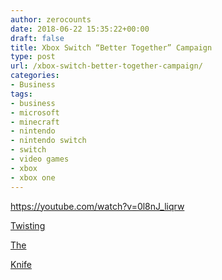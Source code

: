 ```yaml
---
author: zerocounts
date: 2018-06-22 15:35:22+00:00
draft: false
title: Xbox Switch “Better Together” Campaign
type: post
url: /xbox-switch-better-together-campaign/
categories:
- Business
tags:
- business
- microsoft
- minecraft
- nintendo
- nintendo switch
- switch
- video games
- xbox
- xbox one
---
```


https://youtube.com/watch?v=0l8nJ_liqrw

[Twisting](https://www.zerocounts.net/2017/06/18/sold-on-cross-network-play/)

[The](https://www.zerocounts.net/2018/03/25/cross-network-play-is-the-next-logical-step/)

[Knife](https://www.zerocounts.net/2018/06/12/ps4-fortnite-accounts-are-blocked-on-the-nintendo-switch/)
